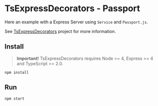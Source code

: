 # TsExpressDecorators - Passport

Here an example with a Express Server using `Service` and `Passport.js`.

See [TsExpressDecorators](https://github.com/Romakita/ts-express-decorators) project for more information.

## Install

> **Important!** TsExpressDecorators requires Node >= 4, Express >= 4 and TypeScript >= 2.0.

```batch
npm install
```

## Run
```
npm start
```

